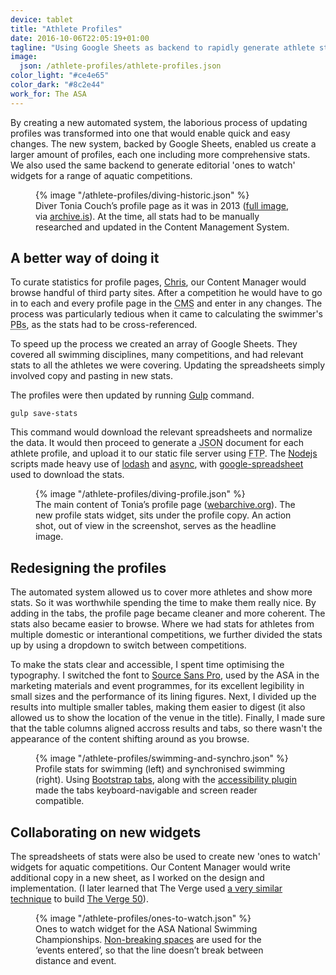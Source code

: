 ```yaml
---
device: tablet
title: "Athlete Profiles"
date: 2016-10-06T22:05:19+01:00
tagline: "Using Google Sheets as backend to rapidly generate athlete stats"
image:
  json: /athlete-profiles/athlete-profiles.json
color_light: "#ce4e65"
color_dark: "#8c2e44"
work_for: The ASA
---
```


By creating a new automated system, the laborious process of updating profiles was transformed into one that would enable quick and easy changes. The new system, backed by Google Sheets, enabled us create a larger amount of profiles, each one including more comprehensive stats. We also used the same backend to generate editorial 'ones to watch' widgets for a range of aquatic competitions.

<figure>
  <div class="c-image-background u-rounded">
    {% image "/athlete-profiles/diving-historic.json" %}
  </div>
  <figcaption>Diver Tonia Couch’s profile page as it was in 2013 (<a href="/img/athlete-profiles/diving-historic-full.jpg">full image</a>, via <a href="https://archive.is/O9Cyg">archive.is</a>). At the time, all stats had to be manually researched and updated in the Content Management System.</figcaption>
</figure>

## A better way of doing it

To curate statistics for profile pages, [Chris][1], our Content Manager would browse handful of third party sites. After a competition he would have to go in to each and every profile page in the <abbr title="Content Management System">CMS</abbr> and enter in any changes. The process was particularly tedious when it came to calculating the swimmer's <abbr title="Personal Bests">PBs</abbr>, as the stats had to be cross-referenced.

To speed up the process we created an array of Google Sheets. They covered all swimming disciplines, many competitions, and had relevant stats to all the athletes we were covering. Updating the spreadsheets simply involved copy and pasting in new stats.

The profiles were then updated by running [Gulp][2] command.

``` text
gulp save-stats
```

This command would download the relevant spreadsheets and normalize the data. It would then proceed to generate a <abbr title="JavaScript Object Notation">JSON</abbr> document for each athlete profile, and upload it to our static file server using <abbr title="File Transfer Protocol">FTP</abbr>. The [Nodejs][3] scripts made heavy use of [lodash][4] and [async][5], with [google-spreadsheet][6] used to download the stats.

<figure>
  <div class="c-image-background u-rounded">
    {% image "/athlete-profiles/diving-profile.json" %}
  </div>
  <figcaption>The main content of Tonia’s profile page (<a href="https://web.archive.org/web/20161005195709/http://www.swimming.org/diving/tonia-couch/">webarchive.org</a>). The new profile stats widget, sits under the profile copy. An action shot, out of view in the screenshot, serves as the headline image.</figcaption>
</figure>

## Redesigning the profiles

The automated system allowed us to cover more athletes and show more stats. So it was worthwhile spending the time to make them really nice. By adding in the tabs, the profile page became cleaner and more coherent. The stats also became easier to browse. Where we had stats for athletes from multiple domestic or interantional competitions, we further divided the stats up by using a dropdown to switch between competitions.

To make the stats clear and accessible, I spent time optimising the typography. I switched the font to [Source Sans Pro][9], used by the ASA in the marketing materials and event programmes, for its excellent legibility in small sizes and the performance of its lining figures. Next, I divided up the results into multiple smaller tables, making them easier to digest (it also allowed us to show the location of the venue in the title). Finally, I made sure that the table columns aligned accross results and tabs, so there wasn't the appearance of the content shifting around as you browse.

<figure>
  <div class="c-image-background u-rounded">
    {% image "/athlete-profiles/swimming-and-synchro.json" %}
  </div>
  <figcaption>Profile stats for swimming (left) and synchronised swimming (right). Using <a href="http://getbootstrap.com/javascript/#tabs" title="Bootstrap 3 tabs">Bootstrap tabs</a>, along with the <a href="https://paypal.github.io/bootstrap-accessibility-plugin/" title="Bootstrap accessibility plugin"> accessibility plugin</a> made the tabs keyboard-navigable and screen reader compatible.</figcaption>
</figure>

## Collaborating on new widgets

The spreadsheets of stats were also be used to create new 'ones to watch' widgets for aquatic competitions. Our Content Manager would write additional copy in a new sheet, as I worked on the design and implementation. (I later learned that The Verge used [a very similar technique][7] to build [The Verge 50][8]).

<figure>
  <div class="c-image-background u-rounded">
    {% image "/athlete-profiles/ones-to-watch.json" %}
  </div>
  <figcaption>Ones to watch widget for the ASA National Swimming Championships. <a href="https://en.wikipedia.org/wiki/Non-breaking_space">Non-breaking spaces</a> are used for the ‘events&nbsp;entered’, so that the line doesn’t break between distance and event.</figcaption>
</figure>


[1]: https://twitter.com/ChristoCottrell "Chris Cottrell on Twitter"
[2]: http://gulpjs.com/ "gulp.js homepage"
[3]: https://nodejs.org/en/ "Node.js homepage"
[4]: https://lodash.com/ "Lodash homepage"
[5]: https://caolan.github.io/async/ "async homepage"
[6]: https://github.com/theoephraim/node-google-spreadsheet "google-spreadsheet on GitHub"
[7]: http://product.voxmedia.com/2014/7/29/5863004/take-a-peek-at-the-code-that-powered-the-verge-50 "Take a peek at the code that powered The Verge 50"
[8]: http://www.theverge.com/a/the-verge-50 "The Verge 50"
[9]: http://blog.typekit.com/2012/08/02/source-sans-pro/ "Source Sans Pro: Adobe’s first open source type family"
